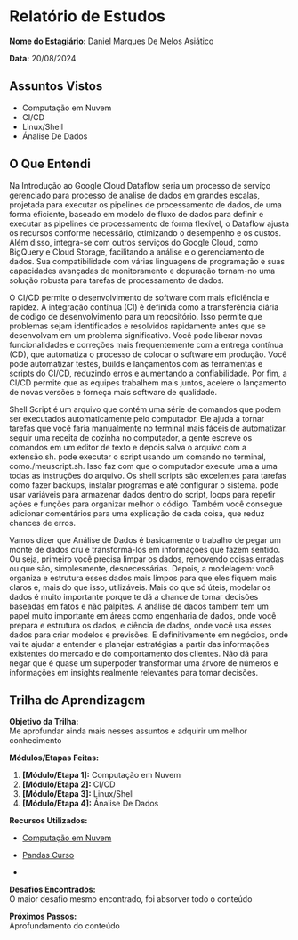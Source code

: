 # Relatório de Estudos

**Nome do Estagiário:** Daniel Marques De Melos Asiático

**Data:** 20/08/2024

## Assuntos Vistos

- Computação em Nuvem
- CI/CD
- Linux/Shell
- Ánalise De Dados

## O Que Entendi

Na Introdução ao Google Cloud Dataflow seria um processo de serviço gerenciado para processo de analise de dados em grandes escalas, projetada para executar os pipelines de processamento de dados, de uma forma eficiente, baseado em modelo de fluxo de dados para definir e executar as pipelines de processamento de forma flexível,  o Dataflow ajusta os recursos conforme necessário, otimizando o desempenho e os custos. Além disso, integra-se com outros serviços do Google Cloud, como BigQuery e Cloud Storage, facilitando a análise e o gerenciamento de dados. Sua compatibilidade com várias linguagens de programação e suas capacidades avançadas de monitoramento e depuração tornam-no uma solução robusta para tarefas de processamento de dados.

O CI/CD permite o desenvolvimento de software com mais eficiência e rapidez. A integração contínua (CI) é definida como a transferência diária de código de desenvolvimento para um repositório. Isso permite que problemas sejam identificados e resolvidos rapidamente antes que se desenvolvam em um problema significativo. Você pode liberar novas funcionalidades e correções mais frequentemente com a entrega contínua (CD), que automatiza o processo de colocar o software em produção. Você pode automatizar testes, builds e lançamentos com as ferramentas e scripts do CI/CD, reduzindo erros e aumentando a confiabilidade. Por fim, a CI/CD permite que as equipes trabalhem mais juntos, acelere o lançamento de novas versões e forneça mais software de qualidade.

Shell Script é um arquivo que contém uma série de comandos que podem ser executados automaticamente pelo computador. Ele ajuda a tornar tarefas que você faria manualmente no terminal mais fáceis de automatizar. seguir uma receita de cozinha no computador, a gente escreve os comandos em um editor de texto e depois salva o arquivo com a extensão.sh. pode executar o script usando um comando no terminal, como./meuscript.sh. Isso faz com que o computador execute uma a uma todas as instruções do arquivo. Os shell scripts são excelentes para tarefas como fazer backups, instalar programas e até configurar o sistema. pode usar variáveis para armazenar dados dentro do script, loops para repetir ações e funções para organizar melhor o código. Também você consegue adicionar comentários para uma explicação de cada coisa, que reduz chances de erros.

Vamos dizer que Análise de Dados é basicamente o trabalho de pegar um monte de dados cru e transformá-los em informações que fazem sentido. Ou seja, primeiro você precisa limpar os dados, removendo coisas erradas ou que são, simplesmente, desnecessárias. Depois, a modelagem: você organiza e estrutura esses dados mais limpos para que eles fiquem mais claros e, mais do que isso, utilizáveis. Mais do que só úteis, modelar os dados é muito importante porque te dá a chance de tomar decisões baseadas em fatos e não palpites. A análise de dados também tem um papel muito importante em áreas como engenharia de dados, onde você prepara e estrutura os dados, e ciência de dados, onde você usa esses dados para criar modelos e previsões. E definitivamente em negócios, onde vai te ajudar a entender e planejar estratégias a partir das informações existentes do mercado e do comportamento dos clientes. Não dá para negar que é quase um superpoder transformar uma árvore de números e informações em insights realmente relevantes para tomar decisões.

## Trilha de Aprendizagem

**Objetivo da Trilha:**  
Me aprofundar ainda mais nesses assuntos e adquirir um melhor conhecimento 

**Módulos/Etapas Feitas:**  
1.  **[Módulo/Etapa 1]:** Computação em Nuvem
2.  **[Módulo/Etapa 2]:** CI/CD
3.  **[Módulo/Etapa 3]:** Linux/Shell
4.  **[Módulo/Etapa 4]:** Ánalise De Dados

**Recursos Utilizados:**  
- [Computação em Nuvem](https://www.youtube.com/watch?v=97l0Ahu2efE)
 
- [Pandas Curso](https://www.youtube.com/watch?v=eAjZAnsg9ek)

- []()

**Desafios Encontrados:**  
O maior desafio mesmo encontrado, foi absorver todo o conteúdo 

**Próximos Passos:**  
Aprofundamento do conteúdo 